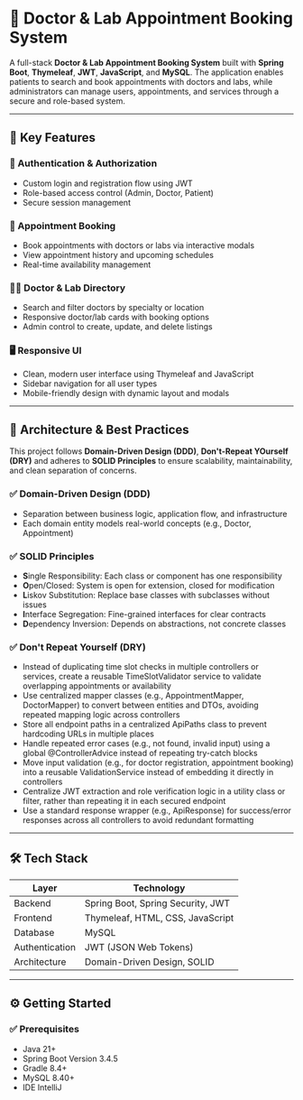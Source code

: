 # 🏥 Doctor & Lab Appointment Booking System

A full-stack **Doctor & Lab Appointment Booking System** built with **Spring Boot**, **Thymeleaf**, **JWT**, **JavaScript**, and **MySQL**. The application enables patients to search and book appointments with doctors and labs, while administrators can manage users, appointments, and services through a secure and role-based system.

---

## 🚀 Key Features

### 🔐 Authentication & Authorization
- Custom login and registration flow using JWT
- Role-based access control (Admin, Doctor, Patient)
- Secure session management

### 📅 Appointment Booking
- Book appointments with doctors or labs via interactive modals
- View appointment history and upcoming schedules
- Real-time availability management

### 🧑‍⚕️ Doctor & Lab Directory
- Search and filter doctors by specialty or location
- Responsive doctor/lab cards with booking options
- Admin control to create, update, and delete listings

### 🖥️ Responsive UI
- Clean, modern user interface using Thymeleaf and JavaScript
- Sidebar navigation for all user types
- Mobile-friendly design with dynamic layout and modals

---

## 🧱 Architecture & Best Practices

This project follows **Domain-Driven Design (DDD)**, **Don't-Repeat YOurself (DRY)** and adheres to **SOLID Principles** to ensure scalability, maintainability, and clean separation of concerns.
### ✅ Domain-Driven Design (DDD)
- Separation between business logic, application flow, and infrastructure
- Each domain entity models real-world concepts (e.g., Doctor, Appointment)

### ✅ SOLID Principles
- **S**ingle Responsibility: Each class or component has one responsibility  
- **O**pen/Closed: System is open for extension, closed for modification  
- **L**iskov Substitution: Replace base classes with subclasses without issues  
- **I**nterface Segregation: Fine-grained interfaces for clear contracts  
- **D**ependency Inversion: Depends on abstractions, not concrete classes

### ✅ Don't Repeat Yourself (DRY)
- Instead of duplicating time slot checks in multiple controllers or services, create a reusable TimeSlotValidator service to  validate overlapping appointments or availability
- Use centralized mapper classes (e.g., AppointmentMapper, DoctorMapper) to convert between entities and DTOs, avoiding repeated mapping logic across controllers
- Store all endpoint paths in a centralized ApiPaths class to prevent hardcoding URLs in multiple places
- Handle repeated error cases (e.g., not found, invalid input) using a global @ControllerAdvice instead of repeating try-catch blocks
- Move input validation (e.g., for doctor registration, appointment booking) into a reusable ValidationService instead of embedding it directly in controllers
- Centralize JWT extraction and role verification logic in a utility class or filter, rather than repeating it in each secured endpoint
- Use a standard response wrapper (e.g., ApiResponse<T>) for success/error responses across all controllers to avoid redundant formatting
---

## 🛠️ Tech Stack

| Layer             | Technology                        |
|------------------|------------------------------------|
| Backend           | Spring Boot, Spring Security, JWT |
| Frontend          | Thymeleaf, HTML, CSS, JavaScript  |
| Database          | MySQL                             |
| Authentication    | JWT (JSON Web Tokens)             |
| Architecture      | Domain-Driven Design, SOLID       |

---

## ⚙️ Getting Started

### ✅ Prerequisites
- Java 21+
- Spring Boot Version 3.4.5
- Gradle 8.4+
- MySQL 8.40+
- IDE IntelliJ 



